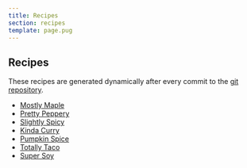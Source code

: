 ```yaml
---
title: Recipes
section: recipes
template: page.pug
---
```


Recipes
---

These recipes are generated dynamically after every commit to the <a href="https://github.com/thingsinjars/opensourcesnacks">git repository</a>.

  * [Mostly Maple](mostly-maple.html)
  * [Pretty Peppery](pretty-peppery.html)
  * [Slightly Spicy](slightly-spicy.html)
  * [Kinda Curry](kinda-curry.html)
  * [Pumpkin Spice](pumpkin-spice.html)
  * [Totally Taco](totally-taco.html)
  * [Super Soy](super-soy.html)
